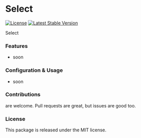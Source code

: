 # Select

[![License](https://poser.pugx.org/laravel-enso/select/license)](https://packagist.org/packages/laravel-enso/select)
[![Latest Stable Version](https://poser.pugx.org/laravel-enso/select/version)](https://packagist.org/packages/laravel-enso/select)

Select

### Features

- soon

### Configuration & Usage

- soon

### Contributions

are welcome. Pull requests are great, but issues are good too.

### License

This package is released under the MIT license.
